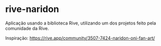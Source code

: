 # rive-naridon

Aplicação usando a biblioteca Rive, utilizando um dos projetos feito pela comunidade da Rive.

Inspiração: https://rive.app/community/3507-7424-naridon-oni-fan-art/
